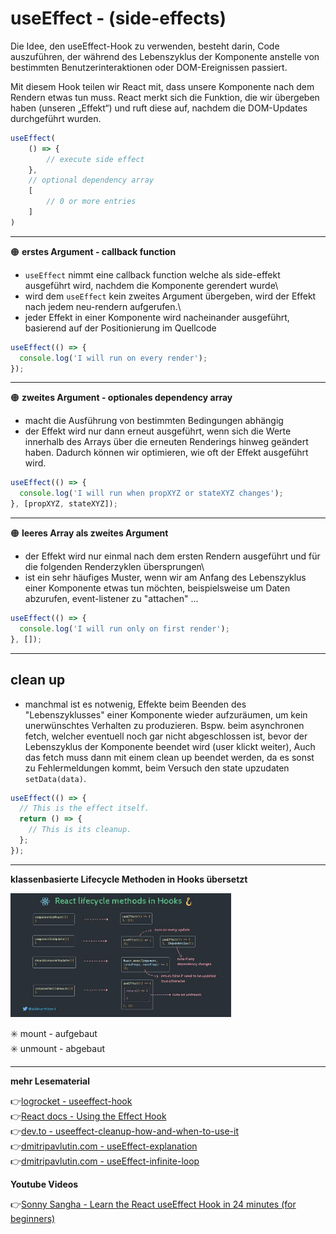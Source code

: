 # useEffect - (side-effects)

Die Idee, den useEffect-Hook zu verwenden, besteht darin, Code auszuführen, der während des Lebenszyklus der Komponente anstelle von bestimmten Benutzerinteraktionen oder DOM-Ereignissen passiert.

Mit diesem Hook teilen wir React mit, dass unsere Komponente nach dem Rendern etwas tun muss. React merkt sich die Funktion, die wir übergeben haben (unseren „Effekt“) und ruft diese auf, nachdem die DOM-Updates durchgeführt wurden.

```jsx
useEffect(
    () => {
        // execute side effect
    },
    // optional dependency array
    [
        // 0 or more entries
    ] 
)
```

---

:orange_circle: **erstes Argument - callback function**

- `useEffect` nimmt eine callback function welche als side-effekt ausgeführt wird, nachdem die Komponente gerendert wurde\
- wird dem `useEffect` kein zweites Argument übergeben, wird der Effekt nach jedem neu-rendern aufgerufen.\
- jeder Effekt in einer Komponente wird nacheinander ausgeführt, basierend auf der Positionierung im Quellcode

```jsx
useEffect(() => {
  console.log('I will run on every render');
});
```
---
:orange_circle: **zweites Argument - optionales dependency array**

- macht die Ausführung von bestimmten Bedingungen abhängig
- der Effekt wird nur dann erneut ausgeführt, wenn sich die Werte innerhalb des Arrays über die erneuten Renderings hinweg geändert haben. Dadurch können wir optimieren, wie oft der Effekt ausgeführt wird.

```jsx
useEffect(() => {
  console.log('I will run when propXYZ or stateXYZ changes');
}, [propXYZ, stateXYZ]);
```
---
:orange_circle: **leeres Array als zweites Argument**

- der Effekt wird nur einmal nach dem ersten Rendern ausgeführt und für die folgenden Renderzyklen übersprungen\
- ist ein sehr häufiges Muster, wenn wir am Anfang des Lebenszyklus einer Komponente etwas tun möchten, beispielsweise um Daten abzurufen, event-listener zu "attachen" ...

```jsx
useEffect(() => {
  console.log('I will run only on first render');
}, []);
```
---
## clean up

- manchmal ist es notwenig, Effekte beim Beenden des "Lebenszyklusses" einer Komponente wieder aufzuräumen, um kein unerwünschtes Verhalten zu produzieren. Bspw. beim asynchronen fetch, welcher eventuell noch gar nicht abgeschlossen ist, bevor der Lebenszyklus der Komponente beendet wird (user klickt weiter), Auch das fetch muss dann mit einem clean up beendet werden, da es sonst zu Fehlermeldungen kommt, beim Versuch den state upzudaten `setData(data)`.

```jsx
useEffect(() => {
  // This is the effect itself.
  return () => {
    // This is its cleanup.
  };
});
```
---

**klassenbasierte Lifecycle Methoden in Hooks übersetzt**

<img src="lifecycle-in-hooks.jpg" alt="lifecycle-in-hooks" width="70%">

:eight_spoked_asterisk: mount - aufgebaut\
:eight_spoked_asterisk: unmount - abgebaut

---


**mehr Lesematerial**

:point_right:[logrocket - useeffect-hook](https://blog.logrocket.com/guide-to-react-useeffect-hook/)\
:point_right:[React docs - Using the Effect Hook](https://reactjs.org/docs/hooks-effect.html)\
:point_right:[dev.to - useeffect-cleanup-how-and-when-to-use-it](https://dev.to/otamnitram/react-useeffect-cleanup-how-and-when-to-use-it-2hbm)\
:point_right:[dmitripavlutin.com - useEffect-explanation](https://dmitripavlutin.com/react-useeffect-explanation/)\
:point_right:[dmitripavlutin.com - useEffect-infinite-loop](https://dmitripavlutin.com/react-useeffect-infinite-loop/)






**Youtube Videos**

:point_right:[Sonny Sangha - Learn the React useEffect Hook in 24 minutes (for beginners)](https://www.youtube.com/watch?v=UVhIMwHDS7k)

